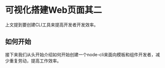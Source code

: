 # 可视化搭建Web页面其二

上文提到要创建CLI工具来提高开发者开发效率。

## 如何开始

接下来我们从头开始介绍如何开始创建一个node-cli来面向模板和组件开发者，减少重复劳动，提高工作效率。

